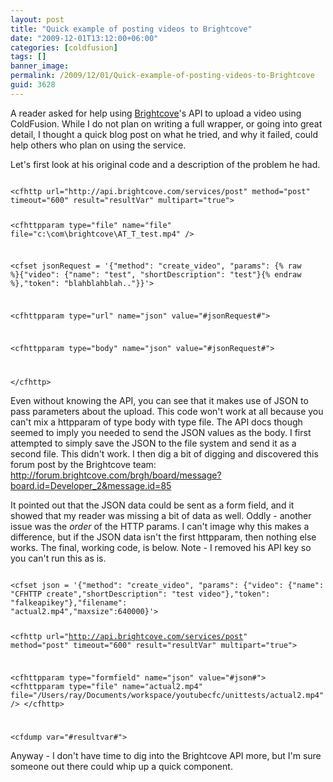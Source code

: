 ```yaml
---
layout: post
title: "Quick example of posting videos to Brightcove"
date: "2009-12-01T13:12:00+06:00"
categories: [coldfusion]
tags: []
banner_image: 
permalink: /2009/12/01/Quick-example-of-posting-videos-to-Brightcove
guid: 3628
---
```


A reader asked for help using <a href="http://www.brightcove.com">Brightcove</a>'s API to upload a video using ColdFusion. While I do not plan on writing a full wrapper, or going into great detail, I thought a quick blog post on what he tried, and why it failed, could help others who plan on using the service.
<!--more-->
Let's first look at his original code and a description of the problem he had. 

<code>
&lt;cfhttp url="http://api.brightcove.com/services/post" method="post"
timeout="600" result="resultVar" multipart="true"&gt;

  &lt;cfhttpparam type="file" name="file" file="c:\com\brightcove\AT_T_test.mp4" /&gt;

  &lt;cfset jsonRequest = '{"method": "create_video", "params":
{% raw %}{"video": {"name": "test", "shortDescription": "test"}{% endraw %},"token":
"blahblahblah.."}}'&gt;

  &lt;cfhttpparam type="url"  name="json" value="#jsonRequest#"&gt;

  &lt;cfhttpparam type="body"  name="json" value="#jsonRequest#"&gt;

&lt;/cfhttp&gt;
</code>

Even without knowing the API, you can see that it makes use of JSON to pass parameters about the upload. This code won't work at all because you can't mix a httpparam of type body with type file. The API docs though seemed to imply you needed to send the JSON values as the body. I first attempted to simply save the JSON to the file system and send it as a second file. This didn't work. I then dig a bit of digging and discovered this forum post by the Brightcove team: <a href="http://forum.brightcove.com/brgh/board/message?board.id=Developer_2&message.id=85">http://forum.brightcove.com/brgh/board/message?board.id=Developer_2&message.id=85</a>

It pointed out that the JSON data could be sent as a form field, and it showed that my reader was missing a bit of data as well.  Oddly - another issue was the <i>order</i> of the HTTP params. I can't image why this makes a difference, but if the JSON data isn't the first httpparam, then nothing else works. The final, working code, is below. Note - I removed his API key so you can't run this as is.

<code>
&lt;cfset json = '{"method": "create_video", "params": {"video": {"name":
"CFHTTP create","shortDescription": "test video"},"token":
"falkeapikey"},"filename":
"actual2.mp4","maxsize":640000}'&gt;

&lt;cfhttp url="http://api.brightcove.com/services/post" method="post"
timeout="600" result="resultVar" multipart="true"&gt;

&lt;cfhttpparam type="formfield" name="json" value="#json#"&gt;
&lt;cfhttpparam type="file" name="actual2.mp4"
file="/Users/ray/Documents/workspace/youtubecfc/unittests/actual2.mp4"
/&gt;
&lt;/cfhttp&gt;

&lt;cfdump var="#resultvar#"&gt;
</code>

Anyway - I don't have time to dig into the Brightcove API more, but I'm sure someone out there could whip up a quick component.